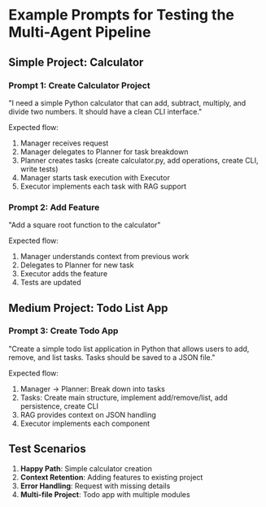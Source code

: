 # Example Prompts for Testing the Multi-Agent Pipeline

## Simple Project: Calculator

### Prompt 1: Create Calculator Project
"I need a simple Python calculator that can add, subtract, multiply, and divide two numbers. It should have a clean CLI interface."

Expected flow:
1. Manager receives request
2. Manager delegates to Planner for task breakdown
3. Planner creates tasks (create calculator.py, add operations, create CLI, write tests)
4. Manager starts task execution with Executor
5. Executor implements each task with RAG support

### Prompt 2: Add Feature
"Add a square root function to the calculator"

Expected flow:
1. Manager understands context from previous work
2. Delegates to Planner for new task
3. Executor adds the feature
4. Tests are updated

## Medium Project: Todo List App

### Prompt 3: Create Todo App
"Create a simple todo list application in Python that allows users to add, remove, and list tasks. Tasks should be saved to a JSON file."

Expected flow:
1. Manager -> Planner: Break down into tasks
2. Tasks: Create main structure, implement add/remove/list, add persistence, create CLI
3. RAG provides context on JSON handling
4. Executor implements each component

## Test Scenarios

1. **Happy Path**: Simple calculator creation
2. **Context Retention**: Adding features to existing project
3. **Error Handling**: Request with missing details
4. **Multi-file Project**: Todo app with multiple modules